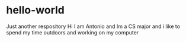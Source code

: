 # hello-world
Just another respository
Hi I am Antonio and Im a CS major and i like to spend my time outdoors and working on my computer
